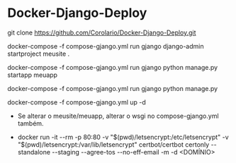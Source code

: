 # Docker-Django-Deploy

git clone https://github.com/Corolario/Docker-Django-Deploy.git

docker-compose -f compose-gjango.yml run gjango django-admin startproject meusite .

docker-compose -f compose-gjango.yml run gjango python manage.py startapp meuapp

docker-compose -f compose-gjango.yml run gjango python manage.py

docker-compose -f compose-gjango.yml up -d


- Se alterar o meusite/meuapp, alterar o wsgi no compose-gjango.yml também.

- docker run -it --rm -p 80:80 -v "$(pwd)/letsencrypt:/etc/letsencrypt" -v "$(pwd)/letsencrypt:/var/lib/letsencrypt" certbot/certbot certonly --standalone --staging --agree-tos --no-eff-email -m <E-MAIL> -d <DOMÍNIO>
